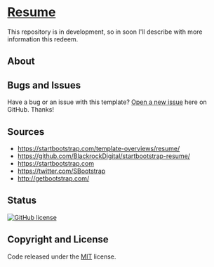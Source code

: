 # [Resume](https://marcusbruno.com.br/)

This repository is in development, so in soon I'll describe with more information this redeem.

## About


## Bugs and Issues

Have a bug or an issue with this template? [Open a new issue](https://github.com/MarcusBruno/marcusbruno.github.io/issues) here on GitHub. Thanks!

## Sources

* https://startbootstrap.com/template-overviews/resume/
* https://github.com/BlackrockDigital/startbootstrap-resume/
* https://startbootstrap.com
* https://twitter.com/SBootstrap
* http://getbootstrap.com/

## Status

[![GitHub license](https://img.shields.io/badge/license-MIT-blue.svg)](https://raw.githubusercontent.com/MarcusBruno/marcusbruno.github.io/master/LICENSE)

## Copyright and License

Code released under the [MIT](https://github.com/MarcusBruno/marcusbruno.github.io/blob/master/LICENSE) license.
